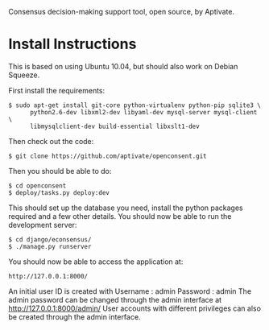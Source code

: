 Consensus decision-making support tool, open source, by Aptivate.

Install Instructions
====================

This is based on using Ubuntu 10.04, but should also work on Debian Squeeze.

First install the requirements:

    $ sudo apt-get install git-core python-virtualenv python-pip sqlite3 \
          python2.6-dev libxml2-dev libyaml-dev mysql-server mysql-client \
          libmysqlclient-dev build-essential libxslt1-dev

Then check out the code:

    $ git clone https://github.com/aptivate/openconsent.git

Then you should be able to do:

    $ cd openconsent
    $ deploy/tasks.py deploy:dev

This should set up the database you need, install the python packages 
required and a few other details. You should now be able to run the 
development server:

    $ cd django/econsensus/
    $ ./manage.py runserver

You should now be able to access the application at:

    http://127.0.0.1:8000/

An initial user ID is created with Username : admin Password : admin
The admin password can be changed through the admin interface at http://127.0.0.1:8000/admin/
User accounts with different privileges can also be created through the admin interface.